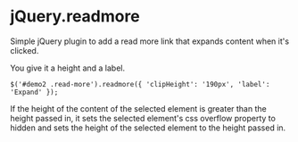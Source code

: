 jQuery.readmore
===============

Simple jQuery plugin to add a read more link that expands content when it's clicked.

You give it a height and a label.

    $('#demo2 .read-more').readmore({ 'clipHeight': '190px', 'label': 'Expand' });

If the height of the content of the selected element is greater than the height passed in, it sets the selected element's css overflow property to hidden and sets the height of the selected element to the height passed in.